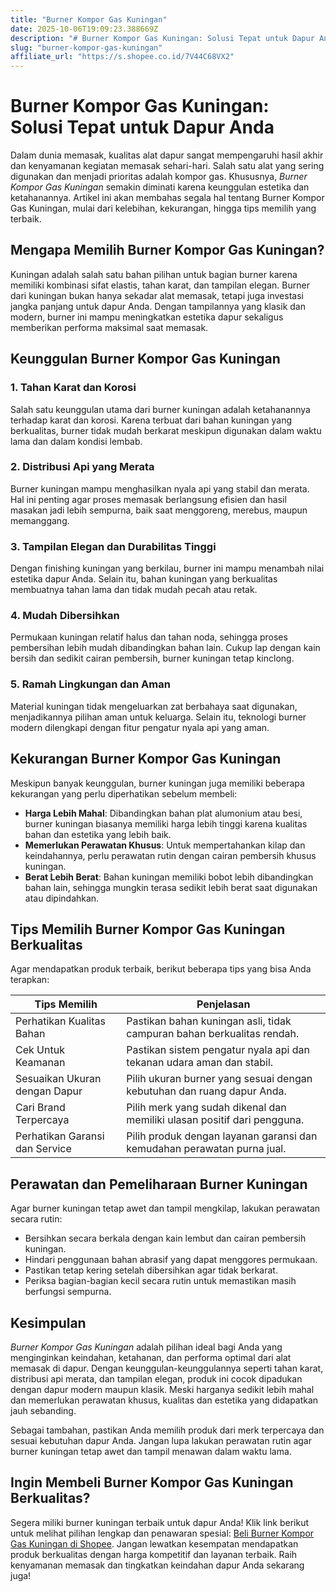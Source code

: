 ```yaml
---
title: "Burner Kompor Gas Kuningan"
date: 2025-10-06T19:09:23.388669Z
description: "# Burner Kompor Gas Kuningan: Solusi Tepat untuk Dapur Anda..."
slug: "burner-kompor-gas-kuningan"
affiliate_url: "https://s.shopee.co.id/7V44C68VX2"
---
```

# Burner Kompor Gas Kuningan: Solusi Tepat untuk Dapur Anda

Dalam dunia memasak, kualitas alat dapur sangat mempengaruhi hasil akhir dan kenyamanan kegiatan memasak sehari-hari. Salah satu alat yang sering digunakan dan menjadi prioritas adalah kompor gas. Khususnya, *Burner Kompor Gas Kuningan* semakin diminati karena keunggulan estetika dan ketahanannya. Artikel ini akan membahas segala hal tentang Burner Kompor Gas Kuningan, mulai dari kelebihan, kekurangan, hingga tips memilih yang terbaik.

## Mengapa Memilih Burner Kompor Gas Kuningan?

Kuningan adalah salah satu bahan pilihan untuk bagian burner karena memiliki kombinasi sifat elastis, tahan karat, dan tampilan elegan. Burner dari kuningan bukan hanya sekadar alat memasak, tetapi juga investasi jangka panjang untuk dapur Anda. Dengan tampilannya yang klasik dan modern, burner ini mampu meningkatkan estetika dapur sekaligus memberikan performa maksimal saat memasak.

## Keunggulan Burner Kompor Gas Kuningan

### 1. Tahan Karat dan Korosi  
Salah satu keunggulan utama dari burner kuningan adalah ketahanannya terhadap karat dan korosi. Karena terbuat dari bahan kuningan yang berkualitas, burner tidak mudah berkarat meskipun digunakan dalam waktu lama dan dalam kondisi lembab.

### 2. Distribusi Api yang Merata  
Burner kuningan mampu menghasilkan nyala api yang stabil dan merata. Hal ini penting agar proses memasak berlangsung efisien dan hasil masakan jadi lebih sempurna, baik saat menggoreng, merebus, maupun memanggang.

### 3. Tampilan Elegan dan Durabilitas Tinggi  
Dengan finishing kuningan yang berkilau, burner ini mampu menambah nilai estetika dapur Anda. Selain itu, bahan kuningan yang berkualitas membuatnya tahan lama dan tidak mudah pecah atau retak.

### 4. Mudah Dibersihkan  
Permukaan kuningan relatif halus dan tahan noda, sehingga proses pembersihan lebih mudah dibandingkan bahan lain. Cukup lap dengan kain bersih dan sedikit cairan pembersih, burner kuningan tetap kinclong.

### 5. Ramah Lingkungan dan Aman  
Material kuningan tidak mengeluarkan zat berbahaya saat digunakan, menjadikannya pilihan aman untuk keluarga. Selain itu, teknologi burner modern dilengkapi dengan fitur pengatur nyala api yang aman.

## Kekurangan Burner Kompor Gas Kuningan

Meskipun banyak keunggulan, burner kuningan juga memiliki beberapa kekurangan yang perlu diperhatikan sebelum membeli:

- **Harga Lebih Mahal**: Dibandingkan bahan plat alumonium atau besi, burner kuningan biasanya memiliki harga lebih tinggi karena kualitas bahan dan estetika yang lebih baik.
- **Memerlukan Perawatan Khusus**: Untuk mempertahankan kilap dan keindahannya, perlu perawatan rutin dengan cairan pembersih khusus kuningan.
- **Berat Lebih Berat**: Bahan kuningan memiliki bobot lebih dibandingkan bahan lain, sehingga mungkin terasa sedikit lebih berat saat digunakan atau dipindahkan.

## Tips Memilih Burner Kompor Gas Kuningan Berkualitas

Agar mendapatkan produk terbaik, berikut beberapa tips yang bisa Anda terapkan:

| Tips Memilih                        | Penjelasan                                                      |
|-------------------------------------|-----------------------------------------------------------------|
| Perhatikan Kualitas Bahan         | Pastikan bahan kuningan asli, tidak campuran bahan berkualitas rendah. |
| Cek Untuk Keamanan               | Pastikan sistem pengatur nyala api dan tekanan udara aman dan stabil. |
| Sesuaikan Ukuran dengan Dapur | Pilih ukuran burner yang sesuai dengan kebutuhan dan ruang dapur Anda. |
| Cari Brand Terpercaya            | Pilih merk yang sudah dikenal dan memiliki ulasan positif dari pengguna. |
| Perhatikan Garansi dan Service  | Pilih produk dengan layanan garansi dan kemudahan perawatan purna jual. |

## Perawatan dan Pemeliharaan Burner Kuningan

Agar burner kuningan tetap awet dan tampil mengkilap, lakukan perawatan secara rutin:

- Bersihkan secara berkala dengan kain lembut dan cairan pembersih kuningan.
- Hindari penggunaan bahan abrasif yang dapat menggores permukaan.
- Pastikan tetap kering setelah dibersihkan agar tidak berkarat.
- Periksa bagian-bagian kecil secara rutin untuk memastikan masih berfungsi sempurna.

## Kesimpulan

*Burner Kompor Gas Kuningan* adalah pilihan ideal bagi Anda yang menginginkan keindahan, ketahanan, dan performa optimal dari alat memasak di dapur. Dengan keunggulan-keunggulannya seperti tahan karat, distribusi api merata, dan tampilan elegan, produk ini cocok dipadukan dengan dapur modern maupun klasik. Meski harganya sedikit lebih mahal dan memerlukan perawatan khusus, kualitas dan estetika yang didapatkan jauh sebanding.

Sebagai tambahan, pastikan Anda memilih produk dari merk terpercaya dan sesuai kebutuhan dapur Anda. Jangan lupa lakukan perawatan rutin agar burner kuningan tetap awet dan tampil menawan dalam waktu lama.

## Ingin Membeli Burner Kompor Gas Kuningan Berkualitas?

Segera miliki burner kuningan terbaik untuk dapur Anda! Klik link berikut untuk melihat pilihan lengkap dan penawaran spesial: [Beli Burner Kompor Gas Kuningan di Shopee](https://s.shopee.co.id/7V44C68VX2). Jangan lewatkan kesempatan mendapatkan produk berkualitas dengan harga kompetitif dan layanan terbaik. Raih kenyamanan memasak dan tingkatkan keindahan dapur Anda sekarang juga!